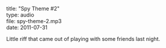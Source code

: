 title: "Spy Theme #2"  
type: audio  
file: spy-theme-2.mp3  
date: 2011-07-31

Little riff that came out of playing with some friends last night.
